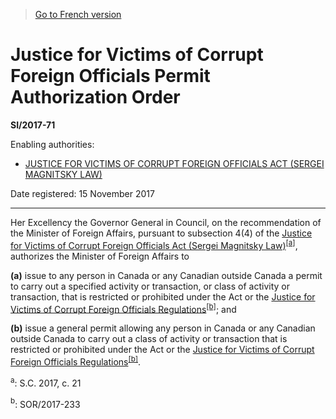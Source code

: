 > [Go to French version](/fr/Règlements/Textes%20réglementaires/2017/71.md)

# Justice for Victims of Corrupt Foreign Officials Permit Authorization Order

**SI/2017-71**

Enabling authorities: 
- [JUSTICE FOR VICTIMS OF CORRUPT FOREIGN OFFICIALS ACT (SERGEI MAGNITSKY LAW)](/en/Acts/Statutes%20of%20Canada/2017/c.%2021.md)

Date registered: 15 November 2017

----------

Her Excellency the Governor General in Council, on the recommendation of the Minister of Foreign Affairs, pursuant to subsection 4(4) of the [Justice for Victims of Corrupt Foreign Officials Act (Sergei Magnitsky Law)](/en/Acts/Statutes%20of%20Canada/2017/c.%2021.md)<sup><a href='#fn_81000-2-32XX_hq_20732'>[a]</a></sup>, authorizes the Minister of Foreign Affairs to

**(a)** issue to any person in Canada or any Canadian outside Canada a permit to carry out a specified activity or transaction, or class of activity or transaction, that is restricted or prohibited under the Act or the [Justice for Victims of Corrupt Foreign Officials Regulations](/en/Regulations/Statutory%20Orders%20and%20Regulations/2017/233.md)<sup><a href='#fn_81000-2-32XX_hq_20733'>[b]</a></sup>; and



**(b)** issue a general permit allowing any person in Canada or any Canadian outside Canada to carry out a class of activity or transaction that is restricted or prohibited under the Act or the [Justice for Victims of Corrupt Foreign Officials Regulations](/en/Regulations/Statutory%20Orders%20and%20Regulations/2017/233.md)<sup><a href='#fn_81000-2-32XX_hq_20733'>[b]</a></sup>.





<a name='fn_81000-2-32XX_hq_20732'><sup>a</sup></a>: S.C. 2017, c. 21<br />

<a name='fn_81000-2-32XX_hq_20733'><sup>b</sup></a>: SOR/2017-233<br />
